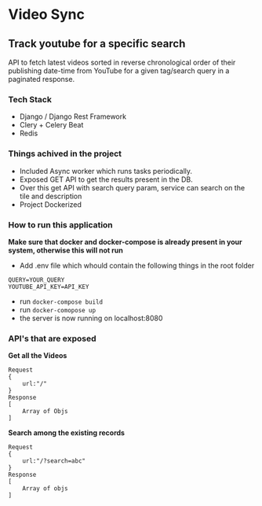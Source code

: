 # Video Sync
## Track youtube for a specific search

API to fetch latest videos sorted in reverse chronological order of their publishing date-time from YouTube for a given tag/search query in a paginated response.

### Tech Stack

- Django / Django Rest Framework
- Clery + Celery Beat
- Redis

### Things achived in the project

- Included Async worker which runs tasks periodically.
- Exposed GET API to get the results present in the DB.
- Over this get API with search query param, service can search on the tile and description
- Project Dockerized

### How to run this application

**Make sure that docker and docker-compose is already present in your system, otherwise this will not run**

- Add .env file which whould contain the following things in the root folder
```
QUERY=YOUR_QUERY
YOUTUBE_API_KEY=API_KEY
```
- run ```docker-compose build```
- run ```docker-comopose up```
- the server is now running on localhost:8080

### API's that are exposed

**Get all the Videos**
```
Request
{
    url:"/"
}
Response
[
    Array of Objs
]
```
**Search among the existing records**
```
Request
{
    url:"/?search=abc"
}
Response
[
    Array of objs
]
```
